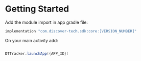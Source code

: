 # Getting Started

Add the module import in app gradle file:

``` gradle
implementation "com.discover-tech.sdk:core:[VERSION_NUMBER]"
```

On your main activity add:

``` java

DTTracker.launchApp({APP_ID})
```

